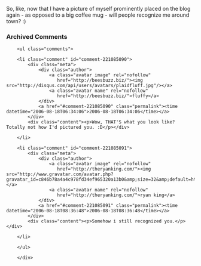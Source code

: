 So, like, now that I have a picture of myself prominently placed on the blog again - as opposed to a big coffee mug - will people recognize me around town?  :)

<div id="comments" class="comments archived-comments">
            <h3>Archived Comments</h3>
            
        <ul class="comments">
            
        <li class="comment" id="comment-221085090">
            <div class="meta">
                <div class="author">
                    <a class="avatar image" rel="nofollow" 
                       href="http://beesbuzz.biz/"><img src="http://disqus.com/api/users/avatars/plaidfluff.jpg"/></a>
                    <a class="avatar name" rel="nofollow" 
                       href="http://beesbuzz.biz/">fluffy</a>
                </div>
                <a href="#comment-221085090" class="permalink"><time datetime="2006-08-18T06:34:06">2006-08-18T06:34:06</time></a>
            </div>
            <div class="content"><p>Wow, THAT'S what you look like?  Totally not how I'd pictured you. :D</p></div>
            
        </li>
    
        <li class="comment" id="comment-221085091">
            <div class="meta">
                <div class="author">
                    <a class="avatar image" rel="nofollow" 
                       href="http://theryanking.com/"><img src="http://www.gravatar.com/avatar.php?gravatar_id=c846b78a4a4c978fd34ef965320a13b0&amp;size=32&amp;default=http://mediacdn.disqus.com/1320279820/images/noavatar32.png"/></a>
                    <a class="avatar name" rel="nofollow" 
                       href="http://theryanking.com/">ryan king</a>
                </div>
                <a href="#comment-221085091" class="permalink"><time datetime="2006-08-18T08:36:48">2006-08-18T08:36:48</time></a>
            </div>
            <div class="content"><p>Somehow i still recognized you.</p></div>
            
        </li>
    
        </ul>
    
        </div>
    